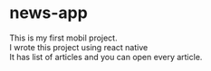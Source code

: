 # news-app

This is my first mobil project. <br>
I wrote this project using  react native <br>
It has list of articles and you can open  every article.
